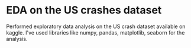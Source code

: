 # EDA on the US crashes dataset

Performed exploratory data analysis on the US crash dataset available on kaggle. I've used libraries like numpy, pandas, matplotlib, seaborn for the analysis.

